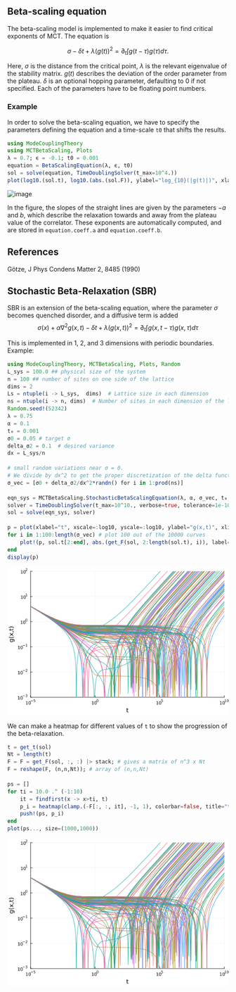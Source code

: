 ## Beta-scaling equation

The beta-scaling model is implemented to make it easier to find critical exponents of MCT. The equation is

$$\sigma - \delta t + \lambda (g(t))^2 = \partial_t∫g(t-\tau)g(\tau)d\tau.$$

Here, $\sigma$ is the distance from the critical point, $\lambda$ is the relevant eigenvalue of the stability matrix. $g(t)$ describes the deviation of the order parameter from the plateau. $\delta$ is an optional hopping parameter, defaulting to 0 if not specified. Each of the parameters have to be floating point numbers.  


### Example
In order to solve the beta-scaling equation, we have to specify the parameters defining the equation and a time-scale `t0` that shifts the results. 
```julia
using ModeCouplingTheory
using MCTBetaScaling, Plots
λ = 0.7; ϵ = -0.1; t0 = 0.001
equation = BetaScalingEquation(λ, ϵ, t0)
sol = solve(equation, TimeDoublingSolver(t_max=10^4.))
plot(log10.(sol.t), log10.(abs.(sol.F)), ylabel="log_{10}(|g(t)|)", xlabel="log_{10}(t)", label="g(t)")
```

![image](images/beta.png)

In the figure, the slopes of the straight lines are given by the parameters $-a$ and $b$, which describe the relaxation towards and away from the plateau value of the correlator. These exponents are automatically computed, and are stored in `equation.coeff.a` and `equation.coeff.b`.

## References
Götze, J Phys Condens Matter 2, 8485 (1990)


## Stochastic Beta-Relaxation (SBR)

SBR is an extension of the beta-scaling equation, where the parameter $\sigma$ becomes quenched disorder, and a diffusive term is added
$$\sigma(x) + \alpha \nabla^2 g(x,t) - \delta t + \lambda (g(x,t))^2 = \partial_t \int g(x,t-\tau)g(x,\tau)d\tau$$

This is implemented in 1, 2, and 3 dimensions with periodic boundaries. Example:

```julia
using ModeCouplingTheory, MCTBetaScaling, Plots, Random
L_sys = 100.0 ## physical size of the system
n = 100 ## number of sites on one side of the lattice
dims = 2 
Ls = ntuple(i -> L_sys,  dims)  # Lattice size in each dimension
ns = ntuple(i -> n, dims)  # Number of sites in each dimension of the lattice
Random.seed!(52342)
λ = 0.75
α = 0.1
t₀ = 0.001
σ0 = 0.05 # target σ
delta_σ2 = 0.1  # desired variance
dx = L_sys/n

# small random variations near σ = 0. 
# We divide by dx^2 to get the proper discretization of the delta function
σ_vec = [σ0 + delta_σ2/dx^2*randn() for i in 1:prod(ns)]  

eqn_sys = MCTBetaScaling.StochasticBetaScalingEquation(λ, α, σ_vec, t₀, Ls, ns)
solver = TimeDoublingSolver(t_max=10^10., verbose=true, tolerance=1e-10, N=16, Δt=1e-5)
sol = solve(eqn_sys, solver)

p = plot(xlabel="t", xscale=:log10, yscale=:log10, ylabel="g(x,t)", xlims=(10^-5, 10^10), ylims=(10^-3, 10^2))
for i in 1:100:length(σ_vec) # plot 100 out of the 10000 curves
    plot!(p, sol.t[2:end], abs.(get_F(sol, 2:length(sol.t), i)), label=nothing)
end
display(p)
```
![image](images/SBR.png)


We can make a heatmap for different values of `t` to show the progression of the beta-relaxation.

```julia
t = get_t(sol)
Nt = length(t)
F = F = get_F(sol, :, :) |> stack; # gives a matrix of n^3 x Nt
F = reshape(F, (n,n,Nt)); # array of (n,n,Nt)

ps = []
for ti = 10.0 .^ (-1:10)
    it = findfirst(x -> x>ti, t)
    p_i = heatmap(clamp.(-F[:, :, it], -1, 1), colorbar=false, title="t = $ti")
    push!(ps, p_i)
end
plot(ps..., size=(1000,1000))
```
![image](images/SBR_hm.png)
